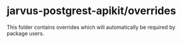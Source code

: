 # jarvus-postgrest-apikit/overrides

This folder contains overrides which will automatically be required by package users.
